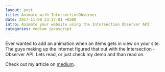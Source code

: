 ```yaml
---
layout: post
title: Animate with Intersection­Observer
date: 2017-11-08 23:17:01 +0200
intro: Animate your website using the Intersection ­Observer API 
categories: medium javascript
---
```

Ever wanted to add an animation when an items gets in view on your site. The guys making up the internet figured that out with the Intersection ­Observer API. Lets read, or just check my demo and than read on.

Check out my article on [medium][animate-with-intersection-observer].

[animate-with-intersection-observer]: https://medium.com/@disjfa/animate-with-intersection-observer-f12c50d9544d
